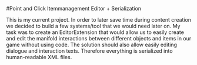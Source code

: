 #Point and Click Itemmanagement Editor + Serialization

This is my current project. In order to later save time during content creation we decided to build a few systems/tool that we would need later on.
My task was to create an EditorExtension that would allow us to easily create and edit the manifold interactions between different objects and items in our game without using code.
The solution should also allow easily editing dialogue and interaction texts. Therefore everything is serialized into human-readable XML files.